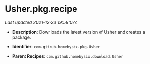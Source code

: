 # Usher.pkg.recipe

_Last updated 2021-12-23 19:58:07Z_

- **Description**: Downloads the latest version of Usher and creates a package.

- **Identifier**: `com.github.homebysix.pkg.Usher`

- **Parent Recipes**: `com.github.homebysix.download.Usher`